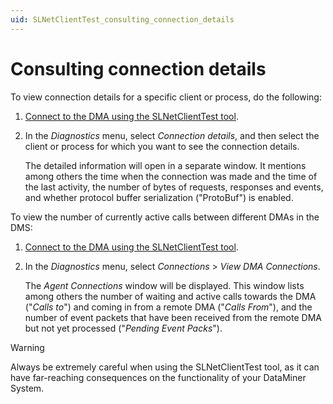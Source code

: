 ```yaml
---
uid: SLNetClientTest_consulting_connection_details
---
```


# Consulting connection details

To view connection details for a specific client or process, do the following:

1. [Connect to the DMA using the SLNetClientTest tool](xref:Connecting_to_a_DMA_with_the_SLNetClientTest_tool).

1. In the *Diagnostics* menu, select *Connection details*, and then select the client or process for which you want to see the connection details.

   The detailed information will open in a separate window. It mentions among others the time when the connection was made and the time of the last activity, the number of bytes of requests, responses and events, and whether protocol buffer serialization ("ProtoBuf") is enabled.

To view the number of currently active calls between different DMAs in the DMS:

1. [Connect to the DMA using the SLNetClientTest tool](xref:Connecting_to_a_DMA_with_the_SLNetClientTest_tool).

1. In the *Diagnostics* menu, select *Connections* > *View DMA Connections*.

   The *Agent Connections* window will be displayed. This window lists among others the number of waiting and active calls towards the DMA ("*Calls to*") and coming in from a remote DMA ("*Calls From*"), and the number of event packets that have been received from the remote DMA but not yet processed ("*Pending Event Packs*").

> [!WARNING]
> Always be extremely careful when using the SLNetClientTest tool, as it can have far-reaching consequences on the functionality of your DataMiner System.

